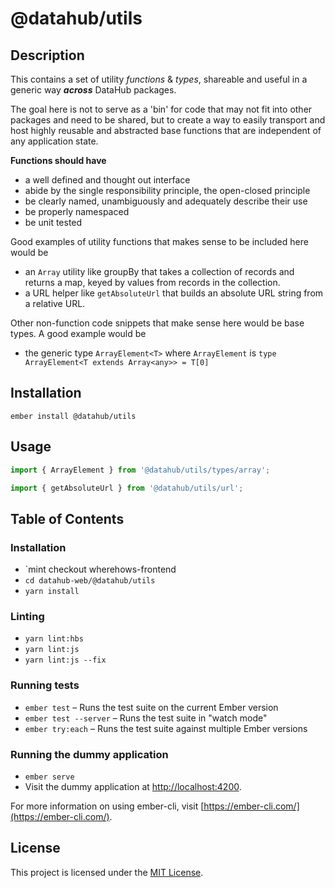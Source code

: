 # @datahub/utils

## Description

This contains a set of utility _functions_ & _types_, shareable and useful in a generic way **_across_** DataHub packages.

The goal here is not to serve as a 'bin' for code that may not fit into other packages and need to be shared, but to create a way to easily transport and host highly reusable and abstracted base functions that are independent of any application state.

**Functions should have**

- a well defined and thought out interface
- abide by the single responsibility principle, the open-closed principle
- be clearly named, unambiguously and adequately describe their use
- be properly namespaced
- be unit tested

Good examples of utility functions that makes sense to be included here would be

- an `Array` utility like groupBy that takes a collection of records and returns a map, keyed by values from records in the collection.
- a URL helper like `getAbsoluteUrl` that builds an absolute URL string from a relative URL.

Other non-function code snippets that make sense here would be base types.
A good example would be

- the generic type `ArrayElement<T>` where `ArrayElement` is `type ArrayElement<T extends Array<any>> = T[0]`

## Installation

```
ember install @datahub/utils
```

## Usage

```typescript
import { ArrayElement } from '@datahub/utils/types/array';

import { getAbsoluteUrl } from '@datahub/utils/url';
```

## Table of Contents

### Installation

- `mint checkout wherehows-frontend
- `cd datahub-web/@datahub/utils`
- `yarn install`

### Linting

- `yarn lint:hbs`
- `yarn lint:js`
- `yarn lint:js --fix`

### Running tests

- `ember test` – Runs the test suite on the current Ember version
- `ember test --server` – Runs the test suite in "watch mode"
- `ember try:each` – Runs the test suite against multiple Ember versions

### Running the dummy application

- `ember serve`
- Visit the dummy application at [http://localhost:4200](http://localhost:4200).

For more information on using ember-cli, visit [https://ember-cli.com/](https://ember-cli.com/).

## License

This project is licensed under the [MIT License](LICENSE.md).
